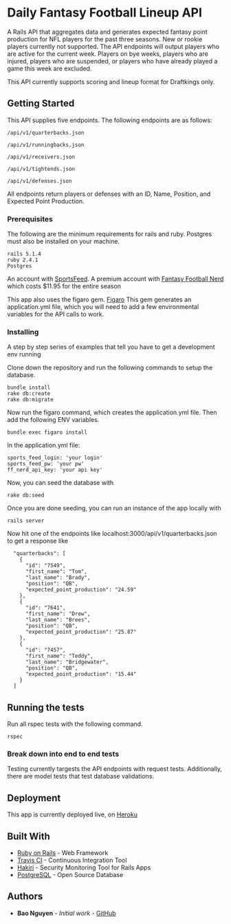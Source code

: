 # Daily Fantasy Football Lineup API

A Rails API that aggregates data and generates expected fantasy point production for NFL players for the past three seasons. New or rookie players currently not supported.
The API endpoints will output players who are active for the current week. Players on bye weeks, players who are injured, players who are suspended, or players who have
already played a game this week are excluded.

This API currently supports scoring and lineup format for Draftkings only.

## Getting Started

This API supplies five endpoints. The following endpoints are as follows:

```
/api/v1/quarterbacks.json

/api/v1/runningbacks.json

/api/v1/receivers.json

/api/v1/tightends.json

/api/v1/defenses.json
```

All endpoints return players or defenses with an ID, Name, Position, and Expected Point Production.



### Prerequisites

The following are the minimum requirements for rails and ruby. Postgres must also be installed
on your machine.

```
rails 5.1.4
ruby 2.4.1
Postgres
```

An account with [SportsFeed](https://www.mysportsfeeds.com/).
A premium account with [Fantasy Football Nerd](https://www.fantasyfootballnerd.com/) which costs $11.95 for the
entire season

This app also uses the figaro gem. [Figaro](https://github.com/laserlemon/figaro)
This gem generates an application.yml file, which you will need to add a few environmental
variables for the API calls to work.

### Installing

A step by step series of examples that tell you have to get a development env running

Clone down the repository and run the following commands to setup the database.

```
bundle install
rake db:create
rake db:migrate
```

Now run the figaro command, which creates the application.yml file. Then add the following ENV
variables.

```
bundle exec figaro install
```

In the application.yml file:
```
sports_feed_login: 'your login'
sports_feed_pw: 'your pw'
ff_nerd_api_key: 'your api key'
```

Now, you can seed the database with
```
rake db:seed
```

Once you are done seeding, you can run an instance of the app locally with
```
rails server
```

Now hit one of the endpoints like localhost:3000/api/v1/quarterbacks.json to get a response like
```
  "quarterbacks": [
    {
      "id": "7549",
      "first_name": "Tom",
      "last_name": "Brady",
      "position": "QB",
      "expected_point_production": "24.59"
    },
    {
      "id": "7641",
      "first_name": "Drew",
      "last_name": "Brees",
      "position": "QB",
      "expected_point_production": "25.87"
    },
    {
      "id": "7457",
      "first_name": "Teddy",
      "last_name": "Bridgewater",
      "position": "QB",
      "expected_point_production": "15.44"
    }
  ]
```

## Running the tests

Run all rspec tests with the following command.
```
rspec
```

### Break down into end to end tests

Testing currently targests the API endpoints with request tests. Additionally, there are model tests that
test database validations.

## Deployment

This app is currently deployed live, on [Heroku](https://fantasy-football-api-1703.herokuapp.com/)

## Built With

* [Ruby on Rails](http://rubyonrails.org/) - Web Framework
* [Travis CI](https://travis-ci.org/) - Continuous Integration Tool
* [Hakiri](https://hakiri.io/) - Security Monitoring Tool for Rails Apps
* [PostgreSQL](https://www.postgresql.org/) - Open Source Database

## Authors

* **Bao Nguyen** - *Initial work* - [GitHub](https://github.com/rongxanh88)